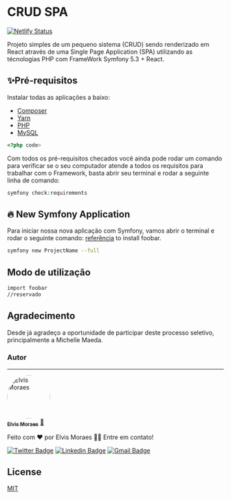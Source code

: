 # CRUD SPA
[![Netlify Status](https://api.netlify.com/api/v1/badges/3027a375-c71d-48fb-a6b6-40a55796c208/deploy-status)](https://app.netlify.com/sites/symfony-react-crud-spa/deploys)

Projeto simples de um pequeno sistema (CRUD) sendo renderizado em React através de uma Single Page Application (SPA) utilizando as técnologias PHP com FrameWork Symfony 5.3 + React.

## ✨Pré-requisitos
Instalar todas as aplicações a baixo:

- [Composer](https://getcomposer.org/download/)
- [Yarn](https://classic.yarnpkg.com/en/docs/install/)
- [PHP](https://www.php.net/manual/pt_BR/install.windows.php)
- [MySQL](https://dev.mysql.com/downloads/installer/)
```php
<?php code>
```
Com todos os pré-requisitos checados você ainda pode rodar um comando para verificar se o seu computador atende a todos os requisitos para trabalhar com o Framework, basta abrir seu terminal e rodar a seguinte linha de comando:
```php
symfony check:requirements
```

## 🔥 New Symfony Application

Para iniciar nossa nova aplicação com Symfony, vamos abrir o terminal e rodar o seguinte comando: [referência](https://symfony.com/doc/current/setup.html#creating-symfony-applications) to install foobar.

```bash
symfony new ProjectName --full
```

## Modo de utilização
```bash
import foobar
//reservado
```



## Agradecimento
Desde já agradeço a oportunidade de participar deste processo seletivo, principalmente a Michelle Maeda.

### Autor
---

<a href="https://www.linkedin.com/in/elvis-moraes/">
 <img style="border-radius: 50%;" src="https://instagram.fqcj2-1.fna.fbcdn.net/v/t51.2885-19/s150x150/174424542_464963584624718_4037314511517003129_n.jpg?tp=1&_nc_ht=instagram.fqcj2-1.fna.fbcdn.net&_nc_ohc=BTAmY8JetxcAX_8_ptj&edm=AP_V10EBAAAA&ccb=7-4&oh=9edf1d0e24a42b002aab750eda40943b&oe=60CBCCE8&_nc_sid=4f375e" width="100px;" alt="Elvis Moraes"/>
 <br />
 <sub><b>Elvis Moraes</b></sub></a> <a href="https://www.linkedin.com/in/elvis-moraes/" title="linkedin">🚀</a>

Feito com ❤️ por Elvis Moraes 👋🏽 Entre em contato!

[![Twitter Badge](https://img.shields.io/badge/-@kinucris-1ca0f1?style=flat-square&labelColor=1ca0f1&logo=twitter&logoColor=white&link=https://twitter.com/kinucris)](https://twitter.com/kinucris) [![Linkedin Badge](https://img.shields.io/badge/-Elvis-blue?style=flat-square&logo=Linkedin&logoColor=white&link=https://www.linkedin.com/in/elvis-moraes/)](https://www.linkedin.com/in/elvis-moraes/) 
[![Gmail Badge](https://img.shields.io/badge/-elvismoraes@gmail.com-c14438?style=flat-square&logo=Gmail&logoColor=white&link=mailto:elvismoraes@gmail.com)](mailto:elvismoraes@gmail.com)

## License
[MIT](https://choosealicense.com/licenses/mit/)
